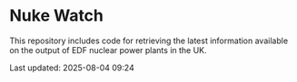 # Nuke Watch

This repository includes code for retrieving the latest information available on the output of EDF nuclear power plants in the UK.

Last updated: 2025-08-04 09:24